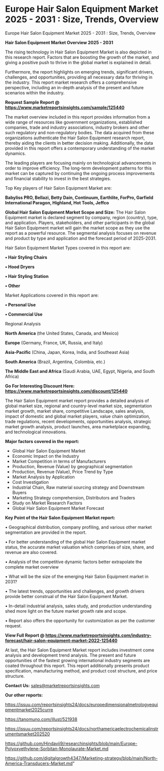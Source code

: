 # Europe Hair Salon Equipment Market 2025 - 2031 : Size, Trends, Overview
Europe Hair Salon Equipment Market 2025 - 2031 : Size, Trends, Overview

<Strong> Hair Salon Equipment Market Overview 2025 - 2031</strong>

The rising technology in Hair Salon Equipment Market is also depicted in this research report. Factors that are boosting the growth of the market, and giving a positive push to thrive in the global market is explained in detail.

Furthermore, the report highlights on emerging trends, significant drivers, challenges, and opportunities, providing all necessary data for thriving in the industry. This report market research offers a comprehensive perspective, including an in-depth analysis of the present and future scenarios within the industry.

<strong>Request Sample Report @ <a href=https://www.marketreportsinsights.com/sample/125440>https://www.marketreportsinsights.com/sample/125440</a></strong>

The market overview included in this report provides information from a wide range of resources like government organizations, established companies, trade and industry associations, industry brokers and other such regulatory and non-regulatory bodies. The data acquired from these organizations authenticate the Hair Salon Equipment research report, thereby aiding the clients in better decision making. Additionally, the data provided in this report offers a contemporary understanding of the market dynamics.

The leading players are focusing mainly on technological advancements in order to improve efficiency. The long-term development patterns for this market can be captured by continuing the ongoing process improvements and financial stability to invest in the best strategies.

Top Key players of Hair Salon Equipment Market are:

<strong>Babyliss PRO, Bellazi, Betty Dain, Continuum, Earthlite, ForPro, Garfield International Paragon, Highland, Hot Tools, Jeffco</strong>

<strong><b>Global Hair Salon Equipment Market Scope and Size:</b></strong>
The Hair Salon Equipment market is declared segment by company, region (country), type, and application. Players, stakeholders, and other participants in the global Hair Salon Equipment market will gain the market scope as they use the report as a powerful resource. The segmental analysis focuses on revenue and product by type and application and the forecast period of 2025-2031.

Hair Salon Equipment Market Types covered in this report are:

<strong>• Hair Styling Chairs

• Hood Dryers

• Hair Styling Station

• Other</strong>

Market Applications covered in this report are:

<strong>• Personal Use

• Commercial Use</strong> 

Regional Analysis

<strong>North America</strong> (the United States, Canada, and Mexico)

<strong>Europe</strong> (Germany, France, UK, Russia, and Italy)

<strong>Asia-Pacific</strong> (China, Japan, Korea, India, and Southeast Asia)

<strong>South America</strong> (Brazil, Argentina, Colombia, etc.)

<strong>The Middle East and Africa</strong> (Saudi Arabia, UAE, Egypt, Nigeria, and South Africa)

<strong>Go For Interesting Discount Here: <a href=https://www.marketreportsinsights.com/discount/125440>https://www.marketreportsinsights.com/discount/125440</a></strong>

The Hair Salon Equipment market report provides a detailed analysis of global market size, regional and country-level market size, segmentation market growth, market share, competitive Landscape, sales analysis, impact of domestic and global market players, value chain optimization, trade regulations, recent developments, opportunities analysis, strategic market growth analysis, product launches, area marketplace expanding, and technological innovations.

<strong><b>Major factors covered in the report:</b></strong>
<ul>
  <li>Global Hair Salon Equipment Market </li>
  <li>Economic Impact on the Industry</li>
  <li>Market Competition in terms of Manufacturers</li>
  <li>Production, Revenue (Value) by geographical segmentation</li>
  <li>Production, Revenue (Value), Price Trend by Type</li>
  <li>Market Analysis by Application</li>
  <li>Cost Investigation</li>
  <li>Industrial Chain, Raw material sourcing strategy and Downstream Buyers</li>
  <li>Marketing Strategy comprehension, Distributors and Traders</li>
  <li>Study on Market Research Factors</li>
  <li>Global Hair Salon Equipment Market Forecast</li>
</ul>

<strong><b>Key Point of the Hair Salon Equipment Market report:</b></strong>

• Geographical distribution, company profiling, and various other market segmentation are provided in the report.

• For better understanding of the global Hair Salon Equipment market status, the accurate market valuation which comprises of size, share, and revenue are also covered.

• Analysis of the competitive dynamic factors better extrapolate the complete market overview

• What will be the size of the emerging Hair Salon Equipment market in 2031?

• The latest trends, opportunities and challenges, and growth drivers provide better construal of the Hair Salon Equipment Market.

• In-detail industrial analysis, sales study, and production understanding shed more light on the future market growth rate and scope.

• Report also offers the opportunity for customization as per the customer request.

<strong><b>View Full Report @ <a href=https://www.marketreportsinsights.com/industry-forecast/hair-salon-equipment-market-2022-125440>https://www.marketreportsinsights.com/industry-forecast/hair-salon-equipment-market-2022-125440</a></b></strong>


At last, the Hair Salon Equipment Market report includes investment come analysis and development trend analysis. The present and future opportunities of the fastest growing international industry segments are coated throughout this report. This report additionally presents product specification, manufacturing method, and product cost structure, and price structure.

<strong>Contact Us:</strong>
sales@marketreportsinsights.com

<strong>Our other reports:</strong>

<a href=https://issuu.com/reportsinsights24/docs/europedimensionalmetrologyequipmentmarket2025curre>https://issuu.com/reportsinsights24/docs/europedimensionalmetrologyequipmentmarket2025curre</a>

<a href=https://tanomuno.com/illust/521938>https://tanomuno.com/illust/521938</a>

<a href=https://issuu.com/reportsinsights24/docs/northamericaelectrochemicalinstrumentsmarket202520>https://issuu.com/reportsinsights24/docs/northamericaelectrochemicalinstrumentsmarket202520</a>

<a href=https://github.com/Hindavii9/researchinsights/blob/main/Europe-Polyoxyethylene-Sorbitan-Monolaurate-Market.md>https://github.com/Hindavii9/researchinsights/blob/main/Europe-Polyoxyethylene-Sorbitan-Monolaurate-Market.md</a>

<a href=https://github.com/digitalgrowth4347/Marketing-strategy/blob/main/North-America-Transducers-Market.md>https://github.com/digitalgrowth4347/Marketing-strategy/blob/main/North-America-Transducers-Market.md</a>"
